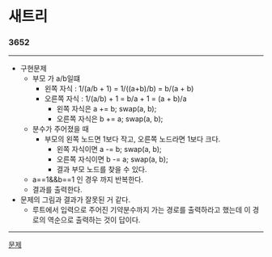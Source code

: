 # 새트리
### 3652
***
- 구현문제
	+ 부모 가 a/b일떄 
		- 왼쪽 자식 : 1/(a/b + 1) = 1/((a+b)/b) = b/(a + b)
		- 오른쪽 자식 : 1/(a/b) + 1 = b/a + 1 = (a + b)/a
			* 왼쪽 자식은 a += b; swap(a, b);
			* 오른쪽 자식은 b += a; swap(a, b);
	+ 분수가 주어졌을 때
		- 부모의 왼쪽 노드면 1보다 작고, 오른쪽 노드라면 1보다 크다.
			* 왼쪽 자식이면 a -= b; swap(a, b);
			* 오른쪽 자식이면 b -= a; swap(a, b);
			* 결과 부모 노드를 찾을 수 있다.
	+ a==1&&b==1 인 경우 까지 반복한다.
	+ 결과를 출력한다.
- 문제의 그림과 결과가 잘못된 거 같다.
	+ 루트에서 입력으로 주어진 기약분수까지 가는 경로를 출력하라고 했는데 이 경로의 역순으로 출력하는 것이 답이다.

***
[문제](https://www.acmicpc.net/problem/3652)
			 
